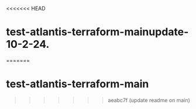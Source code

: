 <<<<<<< HEAD
# test-atlantis-terraform-mainupdate-10-2-24.
=======
# test-atlantis-terraform-main
>>>>>>> aeabc7f (update readme on main)
